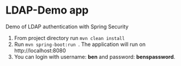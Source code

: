# LDAP-Demo app
Demo of LDAP authentication with Spring Security

1.  From project directory run ```mvn clean install```
2.  Run ```mvn spring-boot:run ```. The application will run on http://localhost:8080
3.  You can login with username: **ben** and password: **benspassword**.
